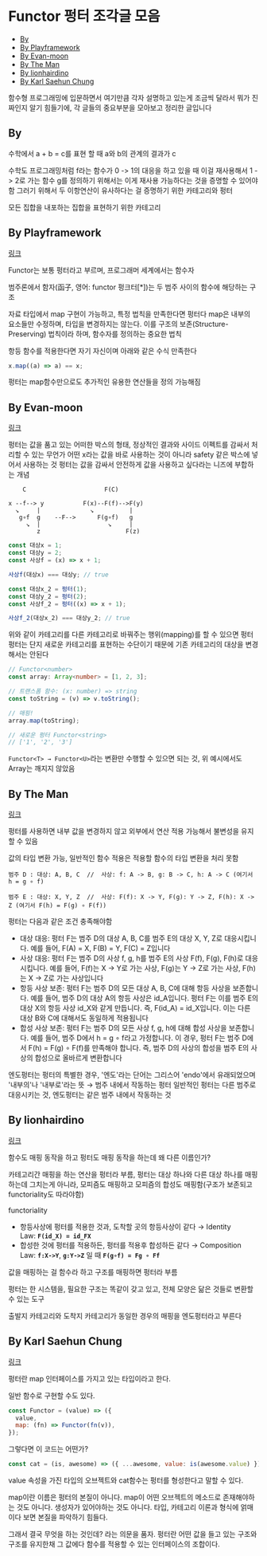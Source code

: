 # Functor 펑터 조각글 모음

<!-- START doctoc generated TOC please keep comment here to allow auto update -->
<!-- DON'T EDIT THIS SECTION, INSTEAD RE-RUN doctoc TO UPDATE -->

- [By](#by)
- [By Playframework](#by-playframework)
- [By Evan-moon](#by-evan-moon)
- [By The Man](#by-the-man)
- [By lionhairdino](#by-lionhairdino)
- [By Karl Saehun Chung](#by-karl-saehun-chung)

<!-- END doctoc generated TOC please keep comment here to allow auto update -->

함수형 프로그래밍에 입문하면서 여기만큼 각자 설명하고 있는게 조금씩 달라서
뭐가 진짜인지 알기 힘들기에, 각 글들의 중요부분을 모아보고 정리한 글입니다

## By

수학에서 a + b = c를 표현 할 때 a와 b의 관계의 결과가 c

수학도 프로그래밍처럼 f라는 함수가 0 -> 1의 대응을 하고 있을 때 이걸 재사용해서 1 -> 2로 가는
함수 g를 정의하기 위해서는 이게 재사용 가능하다는 것을 증명할 수 있어야 함
그러기 위해서 두 이항연산이 유사하다는 걸 증명하기 위한 카테고리와 펑터

모든 집합을 내포하는 집합을 표현하기 위한 카테고리

## By Playframework

[링크](https://kpug.github.io/fp-gitbook/Chapter4.html)

Functor는 보통 펑터라고 부르며, 프로그래머 세계에서는 함수자

범주론에서 함자(函子, 영어: functor 펑크터[*])는 두 범주 사이의 함수에 해당하는 구조

자료 타입에서 map 구현이 가능하고, 특정 법칙을 만족한다면 펑터다
map은 내부의 요소들만 수정하며, 타입을 변경하지는 않는다.
이를 구조의 보존(Structure-Preserving) 법칙이라 하며, 함수자를 정의하는 중요한 법칙

항등 함수를 적용한다면 자기 자신이며 아래와 같은 수식 만족한다

```js
x.map((a) => a) == x;
```

펑터는 map함수만으로도 추가적인 유용한 연산들을 정의 가능해짐

## By Evan-moon

[링크](https://evan-moon.github.io/2020/01/27/safety-function-composition/)

펑터는 값을 품고 있는 어떠한 박스의 형태, 정상적인 결과와 사이드 이펙트를 감싸서 처리할 수 있는 무언가
어떤 x라는 값을 바로 사용하는 것이 아니라 safety 같은 박스에 넣어서 사용하는 것
펑터는 값을 감싸서 안전하게 값을 사용하고 싶다라는 니즈에 부합하는 개념

```plain
    C                      F(C)

x --f--> y           F(x)--F(f)-->F(y)
  ↘️     |              ↘️          |
   g∘f  g    --F-->      F(g∘f)   g
     ↘️  |                   ↘️     |
        z                        F(z)
```

```js
const 대상x = 1;
const 대상y = 2;
const 사상f = (x) => x + 1;

사상f(대상x) === 대상y; // true

const 대상x_2 = 펑터(1);
const 대상y_2 = 펑터(2);
const 사상f_2 = 펑터((x) => x + 1);

사상f_2(대상x_2) === 대상y_2; // true
```

위와 같이 카테고리를 다른 카테고리로 바꿔주는 행위(mapping)를 할 수 있으면 펑터
펑터는 단지 새로운 카테고리를 표현하는 수단이기 때문에 기존 카테고리의 대상을 변경해서는 안된다

```ts
// Functor<number>
const array: Array<number> = [1, 2, 3];

// 트랜스폼 함수: (x: number) => string
const toString = (v) => v.toString();

// 매핑!
array.map(toString);

// 새로운 펑터 Functor<string>
// ['1', '2', '3']
```

`Functor<T> → Functor<U>`라는 변환만 수행할 수 있으면 되는 것, 위 예시에서도 Array는 깨지지 않았음

## By The Man

[링크](https://theworldaswillandidea.tistory.com/148)

펑터를 사용하면 내부 값을 변경하지 않고 외부에서 연산 적용 가능해서 불변성을 유지할 수 있음

값의 타입 변환 가능, 일반적인 함수 적용은 적용할 함수의 타입 변환을 처리 못함

```plain
범주 D : 대상: A, B, C  //  사상: f: A -> B, g: B -> C, h: A -> C (여기서 h = g ∘ f)

범주 E : 대상: X, Y, Z  //  사상: F(f): X -> Y, F(g): Y -> Z, F(h): X -> Z (여기서 F(h) = F(g) ∘ F(f))
```

펑터는 다음과 같은 조건 충족해야함

- 대상 대응: 펑터 F는 범주 D의 대상 A, B, C를 범주 E의 대상 X, Y, Z로 대응시킵니다.
  예를 들어, F(A) = X, F(B) = Y, F(C) = Z입니다
- 사상 대응: 펑터 F는 범주 D의 사상 f, g, h를 범주 E의 사상 F(f), F(g), F(h)로 대응시킵니다.
  예를 들어, F(f)는 X -> Y로 가는 사상, F(g)는 Y -> Z로 가는 사상, F(h)는 X -> Z로 가는 사상입니다
- 항등 사상 보존: 펑터 F는 범주 D의 모든 대상 A, B, C에 대해 항등 사상을 보존합니다.
  예를 들어, 범주 D의 대상 A의 항등 사상은 id_A입니다. 펑터 F는 이를 범주 E의 대상 X의 항등 사상 id_X와 같게 만듭니다. 즉, F(id_A) = id_X입니다. 이는 다른 대상 B와 C에 대해서도 동일하게 적용됩니다
- 합성 사상 보존: 펑터 F는 범주 D의 모든 사상 f, g, h에 대해 합성 사상을 보존합니다.
  예를 들어, 범주 D에서 h = g ∘ f라고 가정합니다. 이 경우, 펑터 F는 범주 D에서 F(h) = F(g) ∘ F(f)를 만족해야 합니다. 즉, 범주 D의 사상의 합성을 범주 E의 사상의 합성으로 올바르게 변환합니다

엔도펑터는 펑터의 특별한 경우, '엔도'라는 단어는 그리스어 'endo'에서 유래되었으며 '내부의'나 '내부로'라는 뜻 → 범주 내에서 작동하는 펑터
일반적인 펑터는 다른 범주로 대응시키는 것, 엔도펑터는 같은 범주 내에서 작동하는 것

## By lionhairdino

[링크](https://lionhairdino.github.io/posts/2023-03-09-functor.html)

함수도 매핑 동작을 하고 펑터도 매핑 동작을 하는데 왜 다른 이름인가?

카테고리간 매핑을 하는 연산을 펑터라 부름, 펑터는 대상 하나와 다른 대상 하나를 매핑하는데 그치는게 아니라, 모피즘도 매핑하고 모피즘의 합성도 매핑함(구조가 보존되고 functoriality도 따라야함)

functoriality

- 항등사상에 펑터를 적용한 것과, 도착할 곳의 항등사상이 같다 → Identity Law: **`F(id_X) = id_FX`**
- 합성한 것에 펑터를 적용하든, 펑터를 적용후 합성하든 같다 → Composition Law: **`f:X->Y`**, **`g:Y->Z`** 일 때 **`F(g∘f) = Fg ∘ Ff`**

값을 매핑하는 걸 함수라 하고 구조를 매핑하면 펑터라 부름

펑터는 한 시스템을, 필요한 구조는 똑같이 갖고 있고, 전체 모양은 닮은 것들로 변환할 수 있는 도구

출발지 카테고리와 도착지 카테고리가 동일한 경우의 매핑을 엔도펑터라고 부른다

## By Karl Saehun Chung

[링크](https://overthecode.io/i-am-js-developer-and-still-dont-know-monad/)

펑터란 map 인터페이스를 가지고 있는 타입이라고 한다.

일반 함수로 구현할 수도 있다.

```js
const Functor = (value) => ({
  value,
  map: (fn) => Functor(fn(v)),
});
```

그렇다면 이 코드는 어떤가?

```js
const cat = (is, awesome) => ({ ...awesome, value: is(awesome.value) });
```

value 속성을 가진 타입의 오브젝트와 cat함수는 펑터를 형성한다고 말할 수 있다.

map이란 이름은 펑터의 본질이 아니다. map이 어떤 오브젝트의 메소드로 존재해야하는 것도 아니다. 생성자가 있어야하는 것도 아니다.
타입, 카테고리 이론과 형식에 얽매이다 보면 본질을 파악하기 힘들다.

그래서 결국 무엇을 하는 것인데? 라는 의문을 품자.
펑터란 어떤 값을 들고 있는 구조와 구조를 유지한채 그 값에다 함수를 적용할 수 있는 인터페이스의 조합이다.
